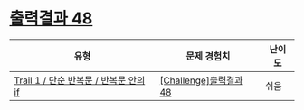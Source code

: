 # [출력결과 48](https://https://en.codetree.ai/trails/complete/curated-cards/challenge-reading-k201724)

|유형|문제 경험치|난이도|
|---|---|---|
|[Trail 1 / 단순 반복문 / 반복문 안의 if](https://https://en.codetree.ai/trail-info/novice-low/)|[[Challenge]출력결과 48](https://https://en.codetree.ai/trails/complete/curated-cards/challenge-reading-k201724/)|쉬움|

